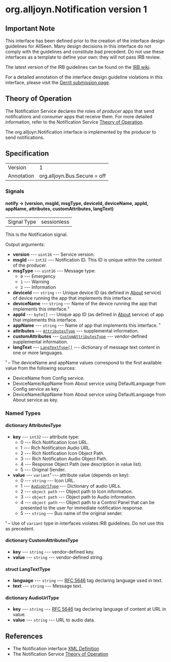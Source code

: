 # org.alljoyn.Notification version 1

## Important Note

This interface has been defined prior to the creation of the interface design
guidelines for AllSeen. Many design decisions in this interface do not comply
with the guidelines and constitute bad precedent. Do not use these interfaces as
a template to define your own: they will not pass IRB review.

The latest version of the IRB guidelines can be found on the
[IRB wiki][irb_wiki].

For a detailed annotation of the interface design guideline violations in this
interface, please visit the [Gerrit submission page][gerrit_change].

## Theory of Operation

The Notification Service declares the roles of _producer_ apps that send
notifications and _consumer_ apps that receive them. For more detailed
information, refer to the Notification Service [Theory of Operation][too].

The org.alljoyn.Notification interface is implemented by the producer to send
notifications.

## Specification

|            |                              |
|:-----------|:-----------------------------|
| Version    | 1                            |
| Annotation | org.alljoyn.Bus.Secure = off |

### Signals

#### notify -> (version, msgId, msgType, deviceId, deviceName, appId, appName, attributes, customAttributes, langText)

|             |             |
|:------------|:------------|
| Signal Type | sessionless |

This is the Notification signal.

Output arguments:

  * **version** --- `uint16` --- Service version.
  * **msgId** --- `int32` --- Notification ID. This ID is unique within the
    context of the producer.
  * **msgType** --- `uint16` --- Message type:
      * `0` --- Emergency
      * `1` --- Warning
      * `2` --- Information
  * **deviceId** --- `string` --- Unique device ID (as defined in [About][about]
      service) of device running the app that implements this interface.
  * **deviceName** --- `string` --- Name of the device running the app that
    implements this interface.&sup1;
  * **appId** --- `byte[]` --- Unique app ID (as defined in [About][about]
      service) of app that implements this interface.
  * **appName** --- `string` --- Name of app that implements this interface.
    &sup1;
  * **attributes** --- [`AttributesType`][attr_type] --- supplemental
    information.
  * **customAttributes** --- [`CustomAttributesType`][custom_type] ---
    vendor-defined supplemental information.
  * **langText** --- [`LangTextType[]`][text_type] --- dictionary of message
    text content in one or more languages.

&sup1; &ndash; The deviceName and appName values correspond to the first
available value from the following sources:
* DeviceName from Config service.
* DeviceName/AppName from About service using DefaultLanguage from Config
  service as key.
* DeviceName/AppName from About service using DefaultLanguage from About service
  as key.

### Named Types

#### dictionary AttributesType

  * **key** --- `int32` --- attribute type:
      * 0 --- Rich Notification Icon URL.
      * 1 --- Rich Notification Audio URL.
      * 2 --- Rich Notification Icon Object Path.
      * 3 --- Rich Notification Audio Object Path.
      * 4 --- Response Object Path (see description in value list).
      * 5 --- Original Sender.
  * **value** --- `variant`&sup1; --- attribute value (depends on key):
      * 0 --- `string` --- Icon URL.
      * 1 --- [`AudioUrlType`][audio_type] --- Dictionary of audio URLs.
      * 2 --- `object path` --- Object path to Icon information.
      * 3 --- `object path` --- Object path to Audio information.
      * 4 --- `object path` --- Object path to a Control Panel that can be
        presented to the user for immediate notification response.
      * 5 --- `string` --- Bus name of the original sender.

&sup1; &ndash; Use of `variant` type in interfaces violates IRB guidelines. Do
not use this as precedent.

#### dictionary CustomAttributesType

  * **key** --- `string` --- vendor-defined key.
  * **value** --- `string` --- vendor-defined string.

#### struct LangTextType

  * **language** --- `string` --- [RFC 5646][rfc_5646] tag declaring language
    used in text.
  * **text** --- `string` --- Message text.

#### dictionary AudioUrlType

  * **key** --- `string` --- [RFC 5646][rfc_5646] tag declaring language of
    content at URL in value.
  * **value** --- `string` --- URL to audio data.

## References

  * The Notification interface [XML Definition](Notification-v1.xml)
  * The Notification Service [Theory of Operation][too]

[attr_type]: #dictionary-attributestype
[custom_type]: #dictionary-customattributestype
[text_type]: #struct-langtexttype
[audio_type]: #dictionary-audiourltype
[too]: ../org.alljoyn.Notification/theory-of-operation
[about]: ../org.alljoyn/About-v1
[gerrit_change]: https://git.allseenalliance.org/gerrit/6353
[irb_wiki]: https://wiki.allseenalliance.org/interfacereviewboard
[rfc_5646]: https://tools.ietf.org/html/rfc5646
